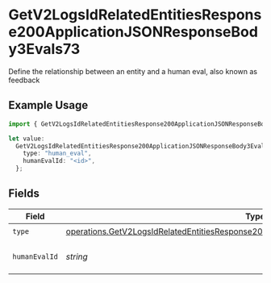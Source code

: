 # GetV2LogsIdRelatedEntitiesResponse200ApplicationJSONResponseBody3Evals73

Define the relationship between an entity and a human eval, also known as feedback

## Example Usage

```typescript
import { GetV2LogsIdRelatedEntitiesResponse200ApplicationJSONResponseBody3Evals73 } from "orq-poc-typescript-multi-env-version/models/operations";

let value:
  GetV2LogsIdRelatedEntitiesResponse200ApplicationJSONResponseBody3Evals73 = {
    type: "human_eval",
    humanEvalId: "<id>",
  };
```

## Fields

| Field                                                                                                                                                                                              | Type                                                                                                                                                                                               | Required                                                                                                                                                                                           | Description                                                                                                                                                                                        |
| -------------------------------------------------------------------------------------------------------------------------------------------------------------------------------------------------- | -------------------------------------------------------------------------------------------------------------------------------------------------------------------------------------------------- | -------------------------------------------------------------------------------------------------------------------------------------------------------------------------------------------------- | -------------------------------------------------------------------------------------------------------------------------------------------------------------------------------------------------- |
| `type`                                                                                                                                                                                             | [operations.GetV2LogsIdRelatedEntitiesResponse200ApplicationJSONResponseBody3Evals73Type](../../models/operations/getv2logsidrelatedentitiesresponse200applicationjsonresponsebody3evals73type.md) | :heavy_check_mark:                                                                                                                                                                                 | N/A                                                                                                                                                                                                |
| `humanEvalId`                                                                                                                                                                                      | *string*                                                                                                                                                                                           | :heavy_check_mark:                                                                                                                                                                                 | The id of the resource                                                                                                                                                                             |